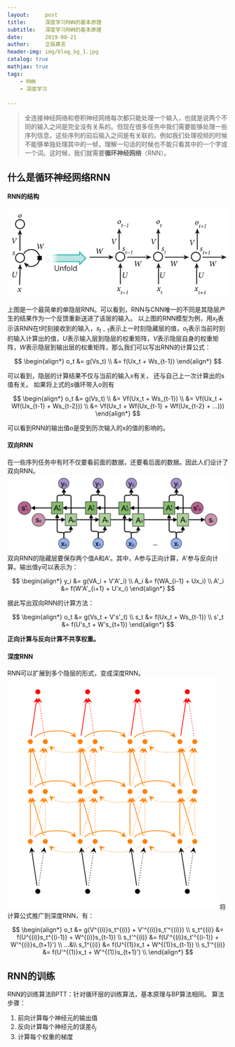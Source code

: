 ```yaml
---
layout:     post
title:      深度学习RNN的基本原理
subtitle:   深度学习RNN的基本原理
date:       2019-08-21
author:     正版慕言
header-img: img/blog_bg_1.jpg
catalog: true
mathjax: true
tags:
    - RNN
    - 深度学习

---
```


> 全连接神经网络和卷积神经网络每次都只能处理一个输入，也就是说两个不同的输入之间是完全没有关系的。但现在很多任务中我们需要能够处理一些序列信息，这些序列的前后输入之间是有关联的。例如我们处理视频的时候不能够单独处理其中的一帧，理解一句话的时候也不能只看其中的一个字或一个词。这时候，我们就需要**循环神经网络**（RNN）。

## 什么是循环神经网络RNN

#### RNN的结构
![6ee325d3906f10f2793fbb01e489930a.jpeg](/img/Journal/RNN/RNN示例.jpg)

上图是一个最简单的单隐层RNN。可以看到，RNN与CNN唯一的不同是其隐层产生的结果作为一个反馈重新送进了该层的输入。
以上图的RNN模型为例，用$x_t$表示该RNN在t时刻接收到的输入，$s_{t-1}$表示上一时刻隐藏层的值，$o_t$表示当前时刻的输入计算出的值，$U$表示输入层到隐层的权重矩阵，$V$表示隐层自身的权重矩阵，$W$表示隐层到输出层的权重矩阵，那么我们可以写出RNN的计算公式：

$$
\begin{align*}
o_t &= g(Vs_t) \\
&= f(Ux_t + Ws_{t-1})
\end{align*}
$$

可以看到，隐层的计算结果不仅与当前的输入x有关， 还与自己上一次计算出的s值有关。
如果将上式的s循环带入o则有

$$
\begin{align*}
o_t &= g(Vs_t) \\
&= Vf(Ux_t + Ws_{t-1}) \\
&= Vf(Ux_t + Wf(Ux_{t-1} + Ws_{t-2})) \\
&= Vf(Ux_t + Wf(Ux_{t-1} + Wf(Ux_{t-2} + ...)))
\end{align*}
$$

可以看到RNN的输出值o是受到历次输入的x的值的影响的。

#### 双向RNN
在一些序列任务中有时不仅要看前面的数据，还要看后面的数据。因此人们设计了双向RNN。
![0c8d438c12bce0260b16cf270db56f0b.png](/img/Journal/RNN/双向RNN.png)
双向RNN的隐藏层要保存两个值A和A'。其中，A参与正向计算，A'参与反向计算。输出值y可以表示为：

$$
\begin{align*} 
y_i &= g(VA_i + V'A'_i) \\
A_i &= f(WA_{i-1} + Ux_i) \\
A'_i &= f(W'A'_{i+1} + U'x_i)
\end{align*}
$$

据此写出双向RNN的计算方法：

$$
\begin{align*} 
o_t &= g(Vs_t + V's'_t) \\
s_t &= f(Ux_t + Ws_{t-1}) \\
s'_t &= f(U's_t + W's_{t+1})
\end{align*}
$$

**正向计算与反向计算不共享权重。**

#### 深度RNN
RNN可以扩展到多个隐层的形式，变成深度RNN。
![12384a06c2a2f14c23be0ffa0a706fdf.png](/img/Journal/RNN/深度RNN.png)
将计算公式推广到深度RNN，有：

$$
\begin{align*} 
o_t &= g(V^{(i)}s_t^{(i)} + V'^{(i)}s_t'^{(i)}) \\
s_t^{(i)} &= f(U^{(i)}s_t^{(i-1)} + W^{(i)}s_{t-1}) \\
s_t'^{(i)} &= f(U'^{(i)}s_t'^{(i-1)} + W'^{(i)}s_{t+1}') \\
...&\\
s_1^{(i)} &= f(U^{(1)}x_t + W^{(1)}s_{t-1}) \\
s_1'^{(i)} &= f(U'^{(1)}x_t + W'^{(1)}s_{t+1}') \\
\end{align*}
$$

## RNN的训练

RNN的训练算法BPTT：针对循环层的训练算法，基本原理与BP算法相同。
算法步骤：
1. 前向计算每个神经元的输出值
2. 反向计算每个神经元的误差$\delta_j$
3. 计算每个权重的梯度